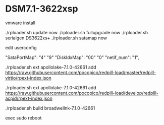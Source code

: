 # DSM7.1-3622xsp
vmware install

./rploader.sh update now
./rploader.sh fullupgrade now
./rploader.sh serialgen DS3622xs+
./rploader.sh satamap now

edit userconfig

"SataPortMap": "4"    "9"
"DiskIdxMap": "00"    "0"
"netif_num": "1",

./rploader.sh ext apollolake-7.1.0-42661 add https://raw.githubusercontent.com/pocopico/redpill-load/master/redpill-virtio/rpext-index.json

./rploader.sh ext apollolake-7.1.0-42661 add https://raw.githubusercontent.com/pocopico/redpill-load/develop/redpill-acpid/rpext-index.json

./rploader.sh build broadwellnk-7.1.0-42661

exec sudo reboot
